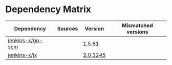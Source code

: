 # Dependency Matrix

Dependency | Sources | Version | Mismatched versions
---------- | ------- | ------- | -------------------
[jenkins-x/go-scm](https://github.com/jenkins-x/go-scm) |  | [1.5.81]() | 
[jenkins-x/jx](https://github.com/jenkins-x/jx) |  | [2.0.1245](https://github.com/jenkins-x/jx/releases/tag/v2.0.1245) | 
